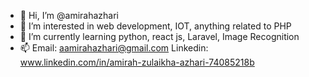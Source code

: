 - 👋 Hi, I’m @amirahazhari
- 👀 I’m interested in web development, IOT, anything related to PHP
- 🌱 I’m currently learning python, react js, Laravel, Image Recognition
- 📫 Email: aamirahazhari@gmail.com 
      Linkedin: www.linkedin.com/in/amirah-zulaikha-azhari-74085218b

<!---
amirahazhari/amirahazhari is a ✨ special ✨ repository because its `README.md` (this file) appears on your GitHub profile.
You can click the Preview link to take a look at your changes.
--->
